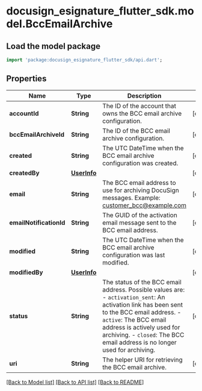 # docusign_esignature_flutter_sdk.model.BccEmailArchive

## Load the model package
```dart
import 'package:docusign_esignature_flutter_sdk/api.dart';
```

## Properties
Name | Type | Description | Notes
------------ | ------------- | ------------- | -------------
**accountId** | **String** | The ID of the account that owns the BCC email archive configuration. | [optional] 
**bccEmailArchiveId** | **String** | The ID of the BCC email archive configuration. | [optional] 
**created** | **String** | The UTC DateTime when the BCC email archive configuration was created. | [optional] 
**createdBy** | [**UserInfo**](UserInfo.md) |  | [optional] 
**email** | **String** | The BCC email address to use for archiving DocuSign messages.  Example: customer_bcc@example.com | [optional] 
**emailNotificationId** | **String** | The GUID of the activation email message sent to the BCC email address. | [optional] 
**modified** | **String** | The UTC DateTime when the BCC email archive configuration was last modified. | [optional] 
**modifiedBy** | [**UserInfo**](UserInfo.md) |  | [optional] 
**status** | **String** | The status of the BCC email address. Possible values are:  - `activation_sent`: An activation link has been sent to the BCC email address. - `active`: The BCC email address is actively used for archiving. - `closed`: The BCC email address is no longer used for archiving. | [optional] 
**uri** | **String** | The helper URI for retrieving the BCC email archive. | [optional] 

[[Back to Model list]](../README.md#documentation-for-models) [[Back to API list]](../README.md#documentation-for-api-endpoints) [[Back to README]](../README.md)


